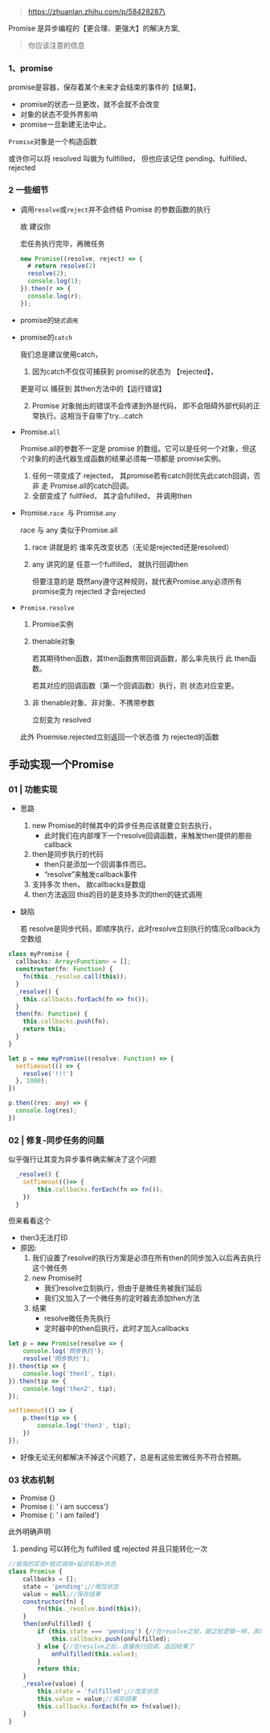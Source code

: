 > https://zhuanlan.zhihu.com/p/58428287\

Promise 是异步编程的【更合理、更强大】的解决方案,

> 你应该注意的信息

### 1、promise

promise是容器，保存着某个未来才会结束的事件的【结果】。

- promise的状态一旦更改，就不会就不会改变
- 对象的状态不受外界影响
- promise一旦新建无法中止。

`Promise`对象是一个构造函数

或许你可以将 resolved 叫做为 fullfilled， 但也应该记住 pending、fulfilled、rejected

### 2 一些细节

- 调用`resolve`或`reject`并不会终结 Promise 的参数函数的执行

  故 建议你 

  宏任务执行完毕，再微任务

  ```js
  new Promise((resolve, reject) => {
    # return resolve(2)
    resolve(2);
    console.log(1);
  }).then(r => {
    console.log(r);
  });
  ```

- promise的`链式调用`

- promise的`catch`

  我们总是建议使用catch，

  1.  因为catch不仅仅可捕获到  promise的状态为 【rejected】，

     更是可以 捕获到 其then方法中的【运行错误】

  2. Promise 对象抛出的错误不会传递到外层代码， 即不会阻碍外部代码的正常执行。这相当于自带了try...catch

- Promise.`all`

  Promise.all的参数不一定是 promise 的数组。它可以是任何一个对象，但这个对象的的迭代器生成函数的结果必须每一项都是 promise实例。

  1. 任何一项变成了 rejected， 其promise若有catch则优先此catch回调，否非 走 Promise.all的catch回调。
  2. 全部变成了 fullfiled， 其才会fufilled， 并调用then

- Promise.`race `与 Promise.`any`

  race 与 any 类似于Promise.all

  1. race 讲就是的 谁率先改变状态（无论是rejected还是resolved）

  2. any 讲究的是 任意一个fulfilled， 就执行回调then

     但要注意的是 既然any遵守这种规则，就代表Promise.any必须所有promise变为 rejected 才会rejected

- `Promise.resolve`

  1. Promise实例

  2. thenable对象

     若其期待then函数，其then函数携带回调函数，那么率先执行 此 then函数。

     若其对应的回调函数（第一个回调函数）执行，则 状态对应变更。

  3. 非 thenable对象、非对象、不携带参数

     立刻变为 resolved

  此外 Proemise.rejected立刻返回一个状态值 为 rejected的函数

## 手动实现一个Promise

### 01 | 功能实现

- 思路

  1. new Promise的时候其中的异步任务应该就要立刻去执行，
     - 此时我们在内部埋下一个resolve回调函数，来触发then提供的那些callback
  2. then是同步执行的代码
     - then只是添加一个回调事件而已。
     -  “resolve”来触发callback事件
  3. 支持多次 then， 故callbacks是数组
  4. then方法返回 this的目的是支持多次的then的链式调用

- 缺陷

  若 resolve是同步代码，即顺序执行，此时resolve立刻执行的情况callback为空数组

```ts
class myPromise {
  callbacks: Array<Function> = [];
  constructor(fn: Function) {
    fn(this._resolve.call(this));
  }
  _resolve() {
    this.callbacks.forEach(fn => fn());
  }
  then(fn: Function) {
    this.callbacks.push(fn);
    return this;
  }
}

let p = new myPromise((resolve: Function) => {
  setTimeout(() => {
    resolve('!!!')
  }, 1000);
})

p.then((res: any) => {
  console.log(res);
})
```

### 02 | 修复-同步任务的问题

似乎强行让其变为异步事件确实解决了这个问题

```js
  _resolve() {
    setTimeout(()=> {
        this.callbacks.forEach(fn => fn());
    })
  }
```

但来看看这个

- then3无法打印
- 原因:
  1. 我们设置了resolve的执行方案是必须在所有then的同步加入以后再去执行这个微任务
  2. new Promise时
     - 我们resolve立刻执行，但由于是微任务被我们延后
     - 我们又加入了一个微任务的定时器去添加then方法
  3. 结果
     - resolve微任务先执行
     - 定时器中的then后执行，此时才加入callbacks

```js
let p = new Promise(resolve => {
    console.log('同步执行');
    resolve('同步执行');
}).then(tip => {
    console.log('then1', tip);
}).then(tip => {
    console.log('then2', tip);
});

setTimeout(() => {
    p.then(tip => {
        console.log('then3', tip);
    })
});
```

- 好像无论无何都解决不掉这个问题了，总是有这些宏微任务不符合预期。

### 03 状态机制

- Promise {<pending>}
- Promise {<fulfilled>: ' i am success'}
- Promise {<rejected>: ' i am failed'}

此外明确声明

1. pending 可以转化为 fulfilled 或 rejected 并且只能转化一次

````js
//极简的实现+链式调用+延迟机制+状态
class Promise {
    callbacks = [];
    state = 'pending';//增加状态
    value = null;//保存结果
    constructor(fn) {
        fn(this._resolve.bind(this));
    }
    then(onFulfilled) {
        if (this.state === 'pending') {//在resolve之前，跟之前逻辑一样，添加到callbacks中
            this.callbacks.push(onFulfilled);
        } else {//在resolve之后，直接执行回调，返回结果了
            onFulfilled(this.value);
        }
        return this;
    }
    _resolve(value) {
        this.state = 'fulfilled';//改变状态
        this.value = value;//保存结果
        this.callbacks.forEach(fn => fn(value));
    }
}
````

